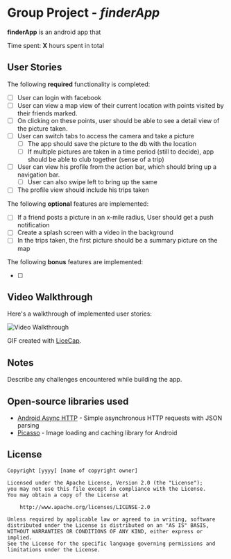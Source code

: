 # Group Project - *finderApp*

**finderApp** is an android app that

Time spent: **X** hours spent in total

## User Stories

The following **required** functionality is completed:

* [ ] User can login with facebook
* [ ] User can view a map view of their current location with points visited by their friends marked.
* [ ] On clicking on these points, user should be able to see a detail view of the picture taken.
* [ ] User can switch tabs to access the camera and take a picture
  * [ ] The app should save the picture to the db with the location
  * [ ] If multiple pictures are taken in a time period (still to decide), app should be able to club together (sense of a trip)
* [ ] User can view his profile from the action bar, which should bring up a navigation bar.
  * [ ] User can also swipe left to bring up the same
* [ ] The profile view should include his trips taken

The following **optional** features are implemented:

* [ ] If a friend posts a picture in an x-mile radius, User should get a push notification
* [ ] Create a splash screen with a video in the background
* [ ] In the trips taken, the first picture should be a summary picture on the map

The following **bonus** features are implemented:

* [ ] 

## Video Walkthrough

Here's a walkthrough of implemented user stories:

<img src='http://i.imgur.com/link/to/your/gif/file.gif' title='Video Walkthrough' width='' alt='Video Walkthrough' />

GIF created with [LiceCap](http://www.cockos.com/licecap/).

## Notes

Describe any challenges encountered while building the app.

## Open-source libraries used

- [Android Async HTTP](https://github.com/loopj/android-async-http) - Simple asynchronous HTTP requests with JSON parsing
- [Picasso](http://square.github.io/picasso/) - Image loading and caching library for Android

## License

    Copyright [yyyy] [name of copyright owner]

    Licensed under the Apache License, Version 2.0 (the "License");
    you may not use this file except in compliance with the License.
    You may obtain a copy of the License at

        http://www.apache.org/licenses/LICENSE-2.0

    Unless required by applicable law or agreed to in writing, software
    distributed under the License is distributed on an "AS IS" BASIS,
    WITHOUT WARRANTIES OR CONDITIONS OF ANY KIND, either express or implied.
    See the License for the specific language governing permissions and
    limitations under the License.
